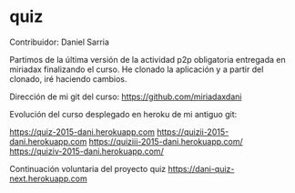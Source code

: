 # quiz

Contribuidor: Daniel Sarria


Partimos de la última versión de la actividad p2p obligatoria entregada en miriadax finalizando el curso.
He clonado la aplicación y a partir del clonado, iré haciendo cambios.

Dirección de mi git del curso: https://github.com/miriadaxdani

Evolución del curso desplegado en heroku de mi antiguo git:

https://quiz-2015-dani.herokuapp.com
https://quizii-2015-dani.herokuapp.com
https://quiziii-2015-dani.herokuapp.com/
https://quiziv-2015-dani.herokuapp.com/

Continuación voluntaria del proyecto quiz
https://dani-quiz-next.herokuapp.com